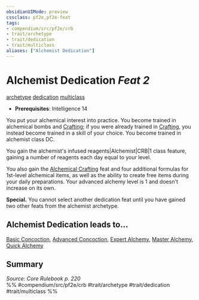 ```yaml
---
obsidianUIMode: preview
cssclass: pf2e,pf2e-feat
tags:
- compendium/src/pf2e/crb
- trait/archetype
- trait/dedication
- trait/multiclass
aliases: ["Alchemist Dedication"]
---
```

# Alchemist Dedication  *Feat 2*  
[archetype](../../rules/traits/archetype.md)  [dedication](../../rules/traits/dedication.md)  [multiclass](../../rules/traits/multiclass.md)  

- **Prerequisites**: Intelligence 14

You put your alchemical interest into practice. You become trained in alchemical bombs and [Crafting](../skills.md#Crafting); if you were already trained in [Crafting](../skills.md#Crafting), you instead become trained in a skill of your choice. You become trained in alchemist class DC.

You gain the alchemist's infused reagents|Alchemist|CRB|1 class feature, gaining a number of reagents each day equal to your level.

You also gain the [Alchemical Crafting](alchemical-crafting.md) feat and four additional formulas for 1st-level alchemical items, as well as the ability to create free items during your daily preparations. Your advanced alchemy level is 1 and doesn't increase on its own.

**Special.** You cannot select another dedication feat until you have gained two other feats from the alchemist archetype.

## Alchemist Dedication leads to...

[Basic Concoction](basic-concoction.md), [Advanced Concoction](advanced-concoction.md), [Expert Alchemy](expert-alchemy.md), [Master Alchemy](master-alchemy.md), [Quick Alchemy](quick-alchemy.md)

## Summary

*Source: Core Rulebook p. 220*  
%% #compendium/src/pf2e/crb #trait/archetype #trait/dedication #trait/multiclass %%